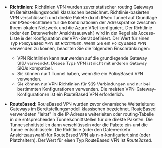 - **Richtlinien:** Richtlinien VPN wurden zuvor statischen routing Gateways im Bereitstellungsmodell klassischen bezeichnet. Richtlinie-basierten VPN verschlüsseln und direkte Pakete durch IPsec Tunnel auf Grundlage der IPSec-Richtlinien für die Kombinationen der Adresspräfixe zwischen Ihrem lokalen Netzwerk und die Azure VNet konfiguriert. Der Richtlinie (oder den Datenverkehr Ansichtsauswahl) wird in der Regel als Access-Liste in der Konfiguration der VPN-Gerät definiert. Der Wert für einen Typ PolicyBased VPN ist *Richtlinien*. Wenn Sie ein PolicyBased VPN verwenden zu können, beachten Sie die folgenden Einschränkungen:

    - VPN Richtlinien kann **nur** werden auf die grundlegende Gateway SKU verwendet. Dieses Typs VPN ist nicht mit anderen Gateway SKUs kompatibel.
    - Sie können nur 1 Tunnel haben, wenn Sie ein PolicyBased VPN verwenden.
    - Sie können nur VPN Richtlinien für S2S Verbindungen und nur bei bestimmten Konfigurationen verwenden. Die meisten VPN-Gateway-Konfigurationen ist ein RouteBased VPN erforderlich.

- **RouteBased**: RouteBased VPN wurden zuvor dynamische Weiterleitung Gateways im Bereitstellungsmodell klassischen bezeichnet. RouteBased verwendeten "leitet" in die IP-Adresse weiterleiten oder routing-Tabelle in die entsprechenden Tunnelschnittstellen für die direkte Paketen. Die Tunnelschnittstellen dann verschlüsseln oder die Pakete ein-und die Tunnel entschlüsseln. Die Richtlinie (oder den Datenverkehr Ansichtsauswahl) für RouteBased VPN als n-n-konfiguriert sind (oder Platzhaltern). Der Wert für einen Typ RouteBased VPN ist *RouteBased*.